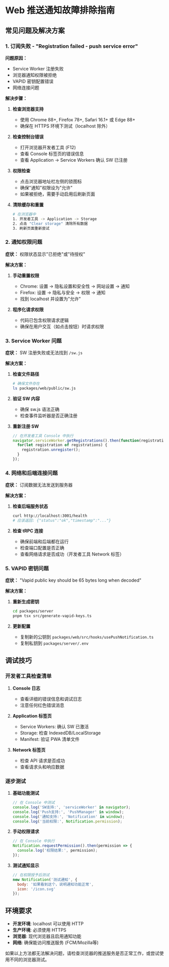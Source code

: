 # Web 推送通知故障排除指南

## 常见问题及解决方案

### 1. 订阅失败 - "Registration failed - push service error"

**问题原因：**
- Service Worker 注册失败
- 浏览器通知权限被拒绝
- VAPID 密钥配置错误
- 网络连接问题

**解决步骤：**

1. **检查浏览器支持**
   - 使用 Chrome 88+, Firefox 78+, Safari 16.1+ 或 Edge 88+
   - 确保在 HTTPS 环境下测试（localhost 除外）

2. **检查控制台错误**
   - 打开浏览器开发者工具 (F12)
   - 查看 Console 标签页的错误信息
   - 查看 Application -> Service Workers 确认 SW 已注册

3. **权限检查**
   - 点击浏览器地址栏左侧的锁图标
   - 确保"通知"权限设为"允许"
   - 如果被拒绝，需要手动启用后刷新页面

4. **清除缓存和重置**
   ```bash
   # 在浏览器中
   1. 开发者工具 -> Application -> Storage
   2. 点击 "Clear storage" 清除所有数据
   3. 刷新页面重新尝试
   ```

### 2. 通知权限问题

**症状：** 权限状态显示"已拒绝"或"待授权"

**解决方案：**
1. **手动重置权限**
   - Chrome: 设置 -> 隐私设置和安全性 -> 网站设置 -> 通知
   - Firefox: 设置 -> 隐私与安全 -> 权限 -> 通知
   - 找到 localhost 并设置为"允许"

2. **程序化请求权限**
   - 代码已包含权限请求逻辑
   - 确保在用户交互（如点击按钮）时请求权限

### 3. Service Worker 问题

**症状：** SW 注册失败或无法找到 `/sw.js`

**解决方案：**
1. **检查文件路径**
   ```bash
   # 确保文件存在
   ls packages/web/public/sw.js
   ```

2. **验证 SW 内容**
   - 确保 sw.js 语法正确
   - 检查事件监听器是否正确注册

3. **重新注册 SW**
   ```javascript
   // 在开发者工具 Console 中执行
   navigator.serviceWorker.getRegistrations().then(function(registrations) {
     for(let registration of registrations) {
       registration.unregister();
     }
   });
   ```

### 4. 网络和后端连接问题

**症状：** 订阅数据无法发送到服务器

**解决方案：**
1. **检查后端服务状态**
   ```bash
   curl http://localhost:3001/health
   # 应该返回: {"status":"ok","timestamp":"..."}
   ```

2. **检查 tRPC 连接**
   - 确保前端和后端都在运行
   - 检查端口配置是否正确
   - 查看网络请求是否成功（开发者工具 Network 标签）

### 5. VAPID 密钥问题

**症状：** "Vapid public key should be 65 bytes long when decoded"

**解决方案：**
1. **重新生成密钥**
   ```bash
   cd packages/server
   pnpm tsx src/generate-vapid-keys.ts
   ```

2. **更新配置**
   - 复制新的公钥到 `packages/web/src/hooks/usePushNotification.ts`
   - 复制私钥到 `packages/server/.env`

## 调试技巧

### 开发者工具检查清单

1. **Console 日志**
   - 查看详细的错误信息和调试日志
   - 注意任何红色错误消息

2. **Application 标签页**
   - Service Workers: 确认 SW 已激活
   - Storage: 检查 IndexedDB/LocalStorage
   - Manifest: 验证 PWA 清单文件

3. **Network 标签页**
   - 检查 API 请求是否成功
   - 查看请求头和响应数据

### 逐步测试

1. **基础功能测试**
   ```javascript
   // 在 Console 中测试
   console.log('SW支持:', 'serviceWorker' in navigator);
   console.log('Push支持:', 'PushManager' in window);
   console.log('通知支持:', 'Notification' in window);
   console.log('当前权限:', Notification.permission);
   ```

2. **手动权限请求**
   ```javascript
   // 在 Console 中执行
   Notification.requestPermission().then(permission => {
     console.log('权限结果:', permission);
   });
   ```

3. **测试通知显示**
   ```javascript
   // 在权限授予后测试
   new Notification('测试通知', {
     body: '如果看到这个，说明通知功能正常',
     icon: '/icon.svg'
   });
   ```

## 环境要求

- **开发环境**: localhost 可以使用 HTTP
- **生产环境**: 必须使用 HTTPS
- **浏览器**: 现代浏览器且启用通知功能
- **网络**: 确保能访问推送服务 (FCM/Mozilla等)

如果以上方法都无法解决问题，请检查浏览器的推送服务是否正常工作，或尝试使用不同的浏览器测试。